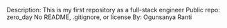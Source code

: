 Description: This is my first repository as a full-stack engineer
Public repo: zero_day
No README, .gitignore, or license
By: Ogunsanya Ranti
